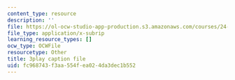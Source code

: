 ```yaml
---
content_type: resource
description: ''
file: https://ol-ocw-studio-app-production.s3.amazonaws.com/courses/24-908-creole-language-and-caribbean-identities-spring-2017/fc968743f3aa554fea024da3dec1b552_fh1bvrJN4Fc.srt
file_type: application/x-subrip
learning_resource_types: []
ocw_type: OCWFile
resourcetype: Other
title: 3play caption file
uid: fc968743-f3aa-554f-ea02-4da3dec1b552
---
```


